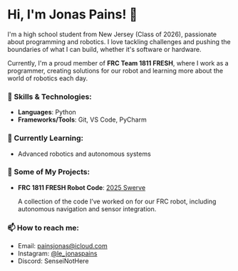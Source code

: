 # Hi, I'm Jonas Pains! 👋  
I'm a high school student from New Jersey (Class of 2026), passionate about programming and robotics. I love tackling challenges and pushing the boundaries of what I can build, whether it's software or hardware.

Currently, I'm a proud member of **FRC Team 1811 FRESH**, where I work as a programmer, creating solutions for our robot and learning more about the world of robotics each day.

### 🚀 Skills & Technologies:
- **Languages**: Python
- **Frameworks/Tools**: Git, VS Code, PyCharm

### 🌱 Currently Learning:
- Advanced robotics and autonomous systems

### 📝 Some of My Projects:
- **FRC 1811 FRESH Robot Code**: [2025 Swerve](https://github.com/SenseiNotHere/2025Swerve)

  A collection of the code I’ve worked on for our FRC robot, including autonomous navigation and sensor integration.

### 📫 How to reach me:
- Email: painsjonas@icloud.com
- Instagram: [@le_jonaspains](instagram.com/le_jonaspains)
- Discord: SenseiNotHere
